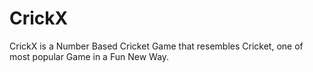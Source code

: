 # CrickX
CrickX is a Number Based Cricket Game that resembles Cricket, one of most popular Game in a Fun New Way.
